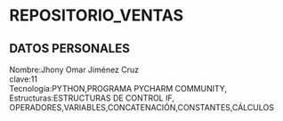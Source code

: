 # REPOSITORIO_VENTAS
## DATOS PERSONALES<br>
Nombre:Jhony Omar Jiménez Cruz<br>
clave:11<br>
Tecnología:PYTHON,PROGRAMA PYCHARM COMMUNITY,<br>
Estructuras:ESTRUCTURAS DE CONTROL IF, OPERADORES,VARIABLES,CONCATENACIÓN,CONSTANTES,CÁLCULOS<br>
